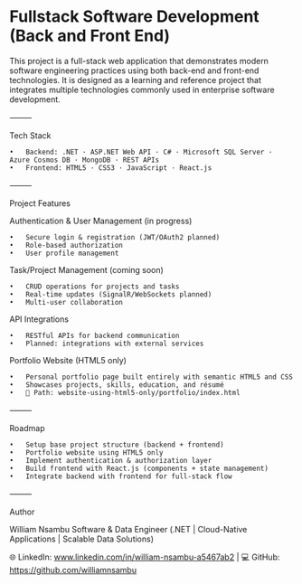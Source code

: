 # Fullstack Software Development (Back and Front End)

This project is a full-stack web application that demonstrates modern software engineering practices using both back-end and front-end technologies. It is designed as a learning and reference project that integrates multiple technologies commonly used in enterprise software development.

⸻

Tech Stack

	•	Backend: .NET · ASP.NET Web API · C# · Microsoft SQL Server · Azure Cosmos DB · MongoDB · REST APIs
	•	Frontend: HTML5 · CSS3 · JavaScript · React.js

⸻

Project Features

Authentication & User Management (in progress)

	•	Secure login & registration (JWT/OAuth2 planned)
	•	Role-based authorization
	•	User profile management

Task/Project Management (coming soon)

	•	CRUD operations for projects and tasks
	•	Real-time updates (SignalR/WebSockets planned)
	•	Multi-user collaboration

API Integrations

	•	RESTful APIs for backend communication
	•	Planned: integrations with external services

Portfolio Website (HTML5 only)

	•	Personal portfolio page built entirely with semantic HTML5 and CSS
	•	Showcases projects, skills, education, and résumé
	•	📂 Path: website-using-html5-only/portfolio/index.html

⸻

Roadmap

	•	Setup base project structure (backend + frontend)
	•	Portfolio website using HTML5 only
	•	Implement authentication & authorization layer
	•	Build frontend with React.js (components + state management)
	•	Integrate backend with frontend for full-stack flow

⸻

Author

William Nsambu
Software & Data Engineer (.NET | Cloud-Native Applications | Scalable Data Solutions)

🌐 LinkedIn: www.linkedin.com/in/william-nsambu-a5467ab2 | 💻 GitHub: https://github.com/williamnsambu
